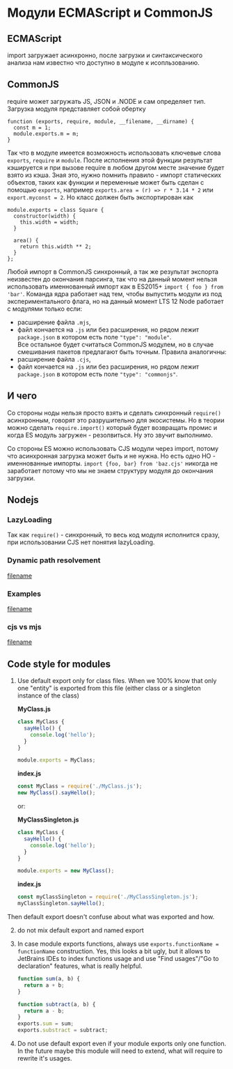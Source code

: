 # Модули ECMAScript и CommonJS

## ECMAScript
import загружает асинхронно, после загрузки и синтаксического анализа нам известно что доступно в модуле к исопльзованию.
## CommonJS
require может загружать JS, JSON и .NODE и сам определяет тип.
Загрузка модуля представляет собой обертку 
```
function (exports, require, module, __filename, __dirname) {
  const m = 1;
  module.exports.m = m;
}
```
Так что в модуле имеется возможность использовать ключевые слова `exports`, `require` и `module`. После исполнения этой функции результат кэшируется и при вызове require в любом другом месте значение будет взято из кэша. 
Зная это, нужно помнить правило - импорт статических объектов, таких как функции и переменные может быть сделан с помощью `exports`, например `exports.area = (r) => r * 3.14 * 2` или `export.myconst = 2`. Но класс должен быть экспортирован как 
```
module.exports = class Square {
  constructor(width) {
    this.width = width;
  }

  area() {
    return this.width ** 2;
  }
};
```

Любой импорт в CommonJS синхронный, а так же результат экспорта неизвестен до окончания парсинга, так что на данный момент нельзя использовать именнованный импорт как в ES2015+ `import { foo } from 'bar'`. 
Команда ядра работает над тем, чтобы выпустить модули из под экспериментального флага, но на данный момент LTS 12 Node работает с модулями только если: 
* расширение файла `.mjs`, 
* файл кончается на `.js` или без расширения, но рядом лежит `package.json` в котором есть поле `"type": "module"`.  
Все остальное будет считаться CommonJS модулем, но в случае смешивания пакетов предлагают быть точным. Правила аналогичны:   
* расширение файла `.cjs`, 
* файл кончается на `.js` или без расширения, но рядом лежит `package.json` в котором есть поле `"type": "commonjs"`. 

## И чего
Со стороны ноды нельзя просто взять и сделать синхронный `require()` асинхронным, говорят это разрушительно для экосистемы. Но в теории можно сделать `require.import()` который будет возвращать промис и когда ES модуль загружен - резолвиться. Ну это звучит выполнимо.

Со стороны ES можно использовать CJS модули через import, потому что асинхронная загрузка может быть и не нужна. Но есть одно НО - именнованные импорты.
`import {foo, bar} from 'baz.cjs'` никогда не заработает потому что мы не знаем структуру модуля до окончания загрузки.

## Nodejs
### LazyLoading
Так как `require()` - синхронный, то весь код модуля исполнится сразу, при использовании CJS нет понятия lazyLoading.

### Dynamic path resolvement

[filename](example/dynamic-path/index.js ':include :type=code')

### Examples

[filename](example/exports/index.js ':include :type=code')

### cjs vs mjs

[filename](example/ejs-cjs/index.js ':include :type=code')

## Code style for modules

1. Use default export only for class files. When we 100% know that only one "entity" is exported from this file (either class or a singleton instance of the class)

    **MyClass.js**
    ```javascript
    class MyClass {
      sayHello() {
        console.log('hello');
      }
    }
    
    module.exports = MyClass;
    ```
    
    **index.js**
    ```javascript
    const MyClass = require('./MyClass.js');
    new MyClass().sayHello();
    ```
    or:
    
    **MyClassSingleton.js**
    ```javascript
    class MyClass {
      sayHello() {
        console.log('hello');
      }
    }
    
    module.exports = new MyClass();
    ```
    
    **index.js**
    ```javascript
    const myClassSingleton = require('./MyClassSingleton.js');
    myClassSingleton.sayHello();
    ```

Then default export doesn't confuse about what was exported and how.

2. do not mix default export and named export
3. In case module exports functions, always use `exports.functionName = functionName` construction. Yes,
this looks a bit ugly, but it allows to JetBrains IDEs to index functions usage and use "Find usages"/"Go to declaration"
features, what is really helpful.

    ```javascript
    function sum(a, b) {
      return a + b;
    }
    
    function subtract(a, b) {
      return a - b;
    }
    exports.sum = sum;
    exports.substract = subtract;
    ```

4. Do not use default export even if your module exports only one function. In the future maybe this module will need to extend,
what will require to rewrite it's usages.